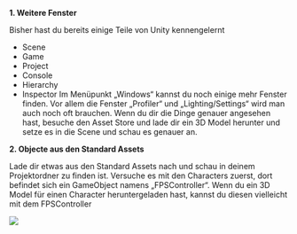 **1. Weitere Fenster**

Bisher hast du bereits einige Teile von Unity kennengelernt
 - Scene
 - Game
 - Project
 - Console
 - Hierarchy
 - Inspector
Im Menüpunkt „Windows“ kannst du noch einige mehr Fenster finden. 
Vor allem die Fenster „Profiler“ und „Lighting/Settings“ wird man auch noch oft brauchen.
Wenn du dir die Dinge genauer angesehen hast, besuche den Asset Store und lade dir ein 
3D Model herunter und setze es in die Scene und schau es genauer an.

**2. Objecte aus den Standard Assets**

Lade dir etwas aus den Standard Assets nach und schau in deinem Projektordner zu finden ist. Versuche es mit den Characters zuerst, dort befindet sich ein GameObject namens „FPSController“. Wenn du ein 3D Model für einen Character heruntergeladen hast, kannst du diesen vielleicht mit dem FPSController

![](https://github.com/xandrucea/alex-cio.de/blob/master/coderdojo-nbg/ferbet/unity_2.png)

